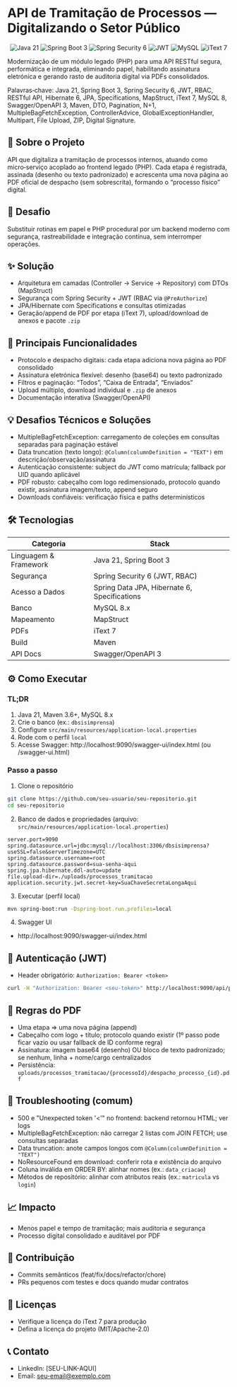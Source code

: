 # API de Tramitação de Processos — Digitalizando o Setor Público

<p align="center">
  <img src="https://img.shields.io/badge/Java-21-blue?logo=java&logoColor=white" alt="Java 21" />
  <img src="https://img.shields.io/badge/Spring_Boot-3.x-brightgreen?logo=spring&logoColor=white" alt="Spring Boot 3" />
  <img src="https://img.shields.io/badge/Spring_Security-6.x-blueviolet?logo=springsecurity&logoColor=white" alt="Spring Security 6" />
  <img src="https://img.shields.io/badge/JWT-Authentication-orange" alt="JWT" />
  <img src="https://img.shields.io/badge/MySQL-8.x-blue?logo=mysql&logoColor=white" alt="MySQL" />
  <img src="https://img.shields.io/badge/PDF-iText_7-red" alt="iText 7" />
</p>

Modernização de um módulo legado (PHP) para uma API RESTful segura, performática e integrada, eliminando papel, habilitando assinatura eletrónica e gerando rasto de auditoria digital via PDFs consolidados.

Palavras‑chave: Java 21, Spring Boot 3, Spring Security 6, JWT, RBAC, RESTful API, Hibernate 6, JPA, Specifications, MapStruct, iText 7, MySQL 8, Swagger/OpenAPI 3, Maven, DTO, Pagination, N+1, MultipleBagFetchException, ControllerAdvice, GlobalExceptionHandler, Multipart, File Upload, ZIP, Digital Signature.

## 📜 Sobre o Projeto
API que digitaliza a tramitação de processos internos, atuando como micro‑serviço acoplado ao frontend legado (PHP). Cada etapa é registrada, assinada (desenho ou texto padronizado) e acrescenta uma nova página ao PDF oficial de despacho (sem sobrescrita), formando o “processo físico” digital.

## 🎯 Desafio
Substituir rotinas em papel e PHP procedural por um backend moderno com segurança, rastreabilidade e integração contínua, sem interromper operações.

## ✨ Solução
- Arquitetura em camadas (Controller → Service → Repository) com DTOs (MapStruct)
- Segurança com Spring Security + JWT (RBAC via `@PreAuthorize`)
- JPA/Hibernate com Specifications e consultas otimizadas
- Geração/append de PDF por etapa (iText 7), upload/download de anexos e pacote `.zip`

## 🚀 Principais Funcionalidades
- Protocolo e despacho digitais: cada etapa adiciona nova página ao PDF consolidado
- Assinatura eletrónica flexível: desenho (base64) ou texto padronizado
- Filtros e paginação: “Todos”, “Caixa de Entrada”, “Enviados”
- Upload múltiplo, download individual e `.zip` de anexos
- Documentação interativa (Swagger/OpenAPI)

## 💡 Desafios Técnicos e Soluções
- MultipleBagFetchException: carregamento de coleções em consultas separadas para paginação estável
- Data truncation (texto longo): `@Column(columnDefinition = "TEXT")` em descrição/observação/assinatura
- Autenticação consistente: subject do JWT como matrícula; fallback por UID quando aplicável
- PDF robusto: cabeçalho com logo redimensionado, protocolo quando existir, assinatura imagem/texto, append seguro
- Downloads confiáveis: verificação física e paths determinísticos

## 🛠️ Tecnologias
| Categoria | Stack |
| --- | --- |
| Linguagem & Framework | Java 21, Spring Boot 3 |
| Segurança | Spring Security 6 (JWT, RBAC) |
| Acesso a Dados | Spring Data JPA, Hibernate 6, Specifications |
| Banco | MySQL 8.x |
| Mapeamento | MapStruct |
| PDFs | iText 7 |
| Build | Maven |
| API Docs | Swagger/OpenAPI 3 |

## ⚙️ Como Executar
### TL;DR
1. Java 21, Maven 3.6+, MySQL 8.x
2. Crie o banco (ex.: `dbsisimprensa`)
3. Configure `src/main/resources/application-local.properties`
4. Rode com o perfil `local`
5. Acesse Swagger: http://localhost:9090/swagger-ui/index.html (ou /swagger-ui.html)

### Passo a passo
1) Clone o repositório
```bash
git clone https://github.com/seu-usuario/seu-repositorio.git
cd seu-repositorio
```
2) Banco de dados e propriedades (arquivo: `src/main/resources/application-local.properties`)
```properties
server.port=9090
spring.datasource.url=jdbc:mysql://localhost:3306/dbsisimprensa?useSSL=false&serverTimezone=UTC
spring.datasource.username=root
spring.datasource.password=sua-senha-aqui
spring.jpa.hibernate.ddl-auto=update
file.upload-dir=./uploads/processos_tramitacao
application.security.jwt.secret-key=SuaChaveSecretaLongaAqui
```
3) Executar (perfil local)
```bash
mvn spring-boot:run -Dspring-boot.run.profiles=local
```
4) Swagger UI
- http://localhost:9090/swagger-ui/index.html

## 🔐 Autenticação (JWT)
- Header obrigatório: `Authorization: Bearer <token>`
```bash
curl -H "Authorization: Bearer <seu-token>" http://localhost:9090/api/processos
```

## 📄 Regras do PDF
- Uma etapa ⇒ uma nova página (append)
- Cabeçalho com logo + título; protocolo quando existir (1º passo pode ficar vazio ou usar fallback de ID conforme regra)
- Assinatura: imagem base64 (desenho) OU bloco de texto padronizado; se nenhum, linha + nome/cargo centralizados
- Persistência: `uploads/processos_tramitacao/{processoId}/despacho_processo_{id}.pdf`

## 🧪 Troubleshooting (comum)
- 500 e "Unexpected token '<'" no frontend: backend retornou HTML; ver logs
- MultipleBagFetchException: não carregar 2 listas com JOIN FETCH; use consultas separadas
- Data truncation: anote campos longos com `@Column(columnDefinition = "TEXT")`
- NoResourceFound em download: conferir rota e existência do arquivo
- Coluna inválida em ORDER BY: alinhar nomes (ex.: `data_criacao`)
- Métodos de repositório: alinhar com atributos reais (ex.: `matricula` vs `login`)

## 📈 Impacto
- Menos papel e tempo de tramitação; mais auditoria e segurança
- Processo digital consolidado e auditável por PDF

## 🤝 Contribuição
- Commits semânticos (feat/fix/docs/refactor/chore)
- PRs pequenos com testes e docs quando mudar contratos

## 📜 Licenças
- Verifique a licença do iText 7 para produção
- Defina a licença do projeto (MIT/Apache-2.0)

## 📞 Contato
- LinkedIn: [SEU-LINK-AQUI]
- Email: seu-email@exemplo.com
